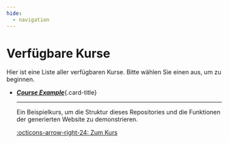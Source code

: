 ```yaml
---
hide:
  - navigation
---
```


# Verfügbare Kurse

Hier ist eine Liste aller verfügbaren Kurse. Bitte wählen Sie einen aus, um zu beginnen.

<div class="grid cards" markdown>

-   [___Course Example___](../de/course-example/){.card-title}

    ---
    Ein Beispielkurs, um die Struktur dieses Repositories und die Funktionen der generierten Website zu demonstrieren.

    [:octicons-arrow-right-24: Zum Kurs](../de/course-example/)

</div>
